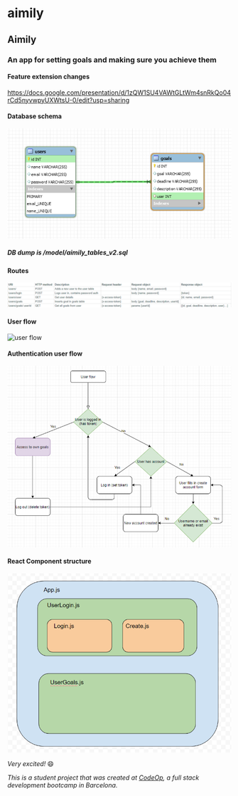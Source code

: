 # aimily

## **Aimily**

### An app for setting goals and making sure you achieve them

#### Feature extension changes

<https://docs.google.com/presentation/d/1zQW1SU4VAWtGLtWm4snRkQo04rCd5nyvwpyUXWtsU-0/edit?usp=sharing>

#### Database schema

![database schema](images/database_schema_v2.png)

##### DB dump is /model/aimily_tables_v2.sql

#### Routes

![routes](/images/routes_v2.png)

#### User flow

![user flow](images/user_flow.jpg)

#### Authentication user flow

![user flow auth](images/user_flow_with_auth.png)

#### React Component structure

![component structure](images/component_structure.png)

_Very excited!_
:smile:

_This is a student project that was created at [CodeOp](http://codeop.tech), a full stack development bootcamp in Barcelona._
